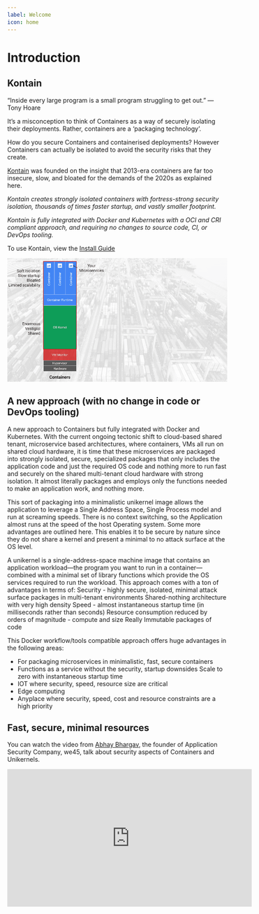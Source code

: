 ```yaml
---
label: Welcome
icon: home
---
```


# Introduction
## Kontain
“Inside every large program is a small program struggling to get out.”
— Tony Hoare


It’s a misconception to think of Containers as a way of securely isolating their deployments. Rather, containers are a ‘packaging technology’. 

How do you secure Containers and containerised deployments?
However Containers can actually be isolated to avoid the security risks that they create.

[Kontain](https://kontain.app) was founded on the insight that 2013-era containers are far too insecure, slow, and bloated for the demands of the 2020s as explained here.  

*Kontain creates strongly isolated containers with fortress-strong security isolation, thousands of times faster startup, and vastly smaller footprint.*

*Kontain is fully integrated with Docker and Kubernetes with a OCI and CRI compliant approach, and requiring no changes to source code, CI, or DevOps tooling.*

To use Kontain, view the [Install Guide](/gettingstarted/install)

<!-- ![test](images/vms-ctrs-unikernels.png) -->
![test](/images/kontain_vs_containers.gif)

## A new approach (with no change in code or DevOps tooling)
A new approach to Containers but fully integrated with Docker and Kubernetes.
With the current ongoing tectonic shift to cloud-based shared tenant, microservice based architectures, where containers, VMs all run on shared cloud hardware, it is time that these microservices are packaged into strongly isolated, secure, specialized packages that only includes the application code and just the required OS code and nothing more to run fast and securely on the shared multi-tenant cloud hardware with strong isolation.  It almost literally packages and employs only the functions needed to make an application work, and nothing more.

This sort of packaging into a minimalistic unikernel image allows the application to leverage a Single Address Space, Single Process model and  run at screaming speeds.  There is no context switching, so the Application almost runs at the speed of the host Operating system.  Some more advantages are outlined here.  This enables it to be secure by nature since they do not share a kernel and present a minimal to no attack surface at the OS level.

A unikernel is a single-address-space machine image that contains an application workload—the program you want to run in a container—combined with a minimal set of library functions which provide the OS services required to run the workload.  This approach comes with a ton of advantages in terms of:
Security - highly secure, isolated, minimal attack surface packages in multi-tenant environments
Shared-nothing architecture with very high density
Speed - almost instantaneous startup time (in milliseconds rather than seconds)
Resource consumption reduced by orders of magnitude - compute and size
Really Immutable packages of code

This Docker workflow/tools compatible approach offers huge advantages in the following areas:
* For packaging microservices in minimalistic, fast, secure containers
* Functions as a service without the security, startup downsides
Scale to zero with instantaneous startup time
* IOT where security, speed, resource size are critical
* Edge computing
* Anyplace where security, speed, cost and resource constraints are a high priority

## Fast, secure, minimal resources
You can watch the video from [Abhay Bhargav](https://www.abhaybhargav.com), the founder of Application Security Company, we45, talk about security aspects of Containers and Unikernels.

<iframe width="560" height="315" src="https://www.youtube.com/embed/V5g50QiGArc" title="YouTube video player" frameborder="0" allow="accelerometer; autoplay; clipboard-write; encrypted-media; gyroscope; picture-in-picture" allowfullscreen></iframe>
